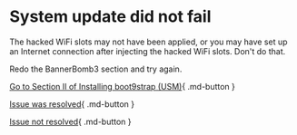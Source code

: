# System update did not fail

The hacked WiFi slots may not have been applied, or you may have set up an Internet connection after injecting the hacked WiFi slots. Don't do that.

Redo the BannerBomb3 section and try again.

[Go to Section II of Installing boot9strap (USM)](https://3ds.hacks.guide/installing-boot9strap-(usm).html#section-ii---bannerbomb3){ .md-button }

[Issue was resolved](/troubleshoot/issue/success){ .md-button }

[Issue not resolved](/troubleshoot/issue/failure){ .md-button }